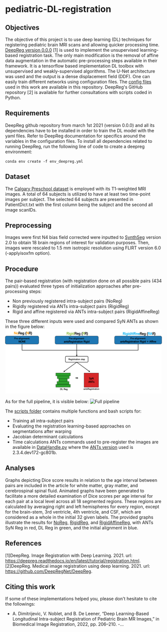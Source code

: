 # pediatric-DL-registration

## Objectives
The objective of this project is to use deep learning (DL) techniques for registering
pediatric brain MRI scans and allowing quicker processing time. 
[DeepReg version 0.0.0](https://deepreg.readthedocs.io/en/develop/tutorial/registration.html) [1] is used to implement the unsupervised learning-based registration task. The only main modification is the removal of affine data augmentation in the automatic pre-processing steps available in their framework. It is a tensorflow based implementation DL toolbox with unsupervised and weakly-supervised algorithms. The U-Net architecture was used and the output is a dense displacement field (DDF). One can easily train different networks using configuration files. The [config files](https://github.com/neuropoly/pediatric-DL-registration/tree/main/config_files) used in this work are available in this repository. DeepReg's GitHub repository [2] is available for further consultations with scripts coded in Python. 

## Requirements

DeepReg github repository from march 1st 2021 (version 0.0.0) and all its dependencies have to be 
installed in order to train the DL model with the yaml files. Refer to DeepReg
documentation for specifics around the variables in the configuration files. To install all dependencies related to running DeepReg, run the following line of code to create a deepreg environment:

```
conda env create -f env_deepreg.yml
```

## Dataset
The [Calgary Preschool dataset](https://osf.io/axz5r/) is employed with its T1-weighted MRI images.
A total of 64 subjects is utilized to have at least two time-point images per
subject. The selected 64 subjects are presented in PatientDict.txt with the first 
column being the subject and the second all image scanIDs. <br />

## Preprocessing
Images were first N4 bias field corrected were inputted to [SynthSeg](https://surfer.nmr.mgh.harvard.edu/fswiki/SynthSeg) version 2.0 to obtain 18 brain regions of interest for validation purposes. Then, images were rescaled to 1.5 mm isotropic resolution using FLIRT version 6.0 (-applyisoxfm option).

## Procedure

The pair-based registration (with registration done on all possible pairs (434 pairs)) evaluated three types of initialization approaches after pre-processing steps:

* Non previously registered intra-subject pairs (NoReg)
* Rigidly registered via ANTs intra-subject pairs (RigidReg)
* Rigid and affine registered via ANTs intra-subject pairs (RigidAffineReg)

These three different inputs were used and compared SyN ANTs as shown in the figure below:
![](/images/fig-1.png "Scheme of all three initialization approaches used")

As for the full pipeline, it is visible below:
![](/images/fig-a3.png "Full pipeline")

The [scripts folder](https://github.com/neuropoly/pediatric-DL-registration/tree/main/scripts) contains multiple functions and bash scripts for: <br /> 
* Training all intra-subject pairs
* Evaluating the registration learning-based approaches on segmentations after warping
* Jacobian determinant calculations
* Time calculations
ANTs commands used to pre-register the images are available in [DataHandle.py](https://github.com/neuropoly/pediatric-DL-registration/blob/main/scripts/DataHandle.py) where the [ANTs version](https://github.com/ANTsX/ANTs/releases) used is 2.3.4.dev172-gc801b.

## Analyses

Graphs depicting Dice score results in relation to the age interval between pairs are included in the article for white matter, gray matter, and cerebrospinal spinal fluid. Animated graphs have been generated to facilitate a more detailed examination of Dice scores per age interval for each pair at a local level across all 18 segmented regions. These regions are calculated by averaging right and left hemispheres for every region, except for the brain-stem, 3rd ventricle, 4th ventricle, and CSF, which are considered as a whole in the initial 32 given labels. The provided graphs illustrate the results for [NoReg](https://neuropoly.github.io/pediatric-DL-registration/AgePlot_NoReg.html), [RigidReg](https://neuropoly.github.io/pediatric-DL-registration/AgePlot_RigidReg.html), and [RigidAffineReg](https://neuropoly.github.io/pediatric-DL-registration/AgePlot_RigidAffineReg.html), with ANTs SyN Reg in red, DL Reg in green, and the initial alignment in blue.

## References

[1]DeepReg. Image Registration with Deep Learning. 2021. url: https://deepreg.readthedocs.io/en/latest/tutorial/registration.html. <br />
[2]DeepReg. Medical image registration using deep learning. 2021. url: https://github.com/DeepRegNet/DeepReg.

## Citing this work
If some of these implementations helped you, please don't hesitate to cite the followings:
- A. Dimitrijevic, V. Noblet, and B. De Leener, “Deep Learning-Based Longitudinal Intra-subject Registration of Pediatric Brain MR Images,” in Biomedical Image Registration, 2022, pp. 206–210.
-...

